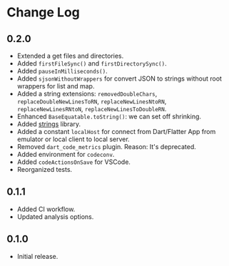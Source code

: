 # Change Log

## 0.2.0

- Extended a get files and directories.
- Added `firstFileSync()` and `firstDirectorySync()`.
- Added `pauseInMilliseconds()`.
- Added `sjsonWithoutWrappers` for convert JSON to strings without root wrappers for list and map.
- Added a string extensions: `removedDoubleChars`, `replaceDoubleNewLinesToRN`, `replaceNewLinesNtoRN`, `replaceNewLinesRNtoN`, `replaceNewLinesToDoubleRN`.
- Enhanced `BaseEquatable.toString()`: we can set off shrinking.
- Added [strings](https://pub.dev/packages/strings) library.
- Added a constant `localHost` for connect from Dart/Flatter App from emulator or local client to local server.
- Removed `dart_code_metrics` plugin. Reason: It's deprecated.
- Added environment for `codeconv`.
- Added `codeActionsOnSave` for VSCode.
- Reorganized tests.

## 0.1.1

- Added CI workflow.
- Updated analysis options.

## 0.1.0

- Initial release.
